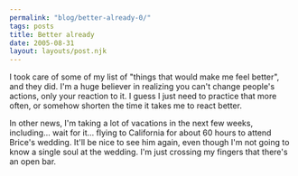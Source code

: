 ```yaml
---
permalink: "blog/better-already-0/"
tags: posts
title: Better already
date: 2005-08-31
layout: layouts/post.njk
---
```


I took care of some of my list of "things that would make me feel better", and they did. I'm a huge believer in realizing you can't change people's actions, only your reaction to it. I guess I just need to practice that more often, or somehow shorten the time it takes me to react better. 

In other news, I'm taking a lot of vacations in the next few weeks, including... wait for it... flying to California for about 60 hours to attend Brice's wedding. It'll be nice to see him again, even though I'm not going to know a single soul at the wedding. I'm just crossing my fingers that there's an open bar.